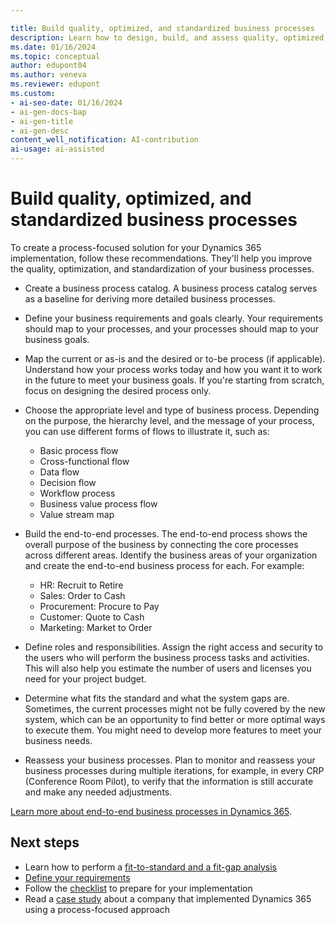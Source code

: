 ```yaml
---

title: Build quality, optimized, and standardized business processes
description: Learn how to design, build, and assess quality, optimized, and standardized business processes for your Dynamics 365 implementation.
ms.date: 01/16/2024
ms.topic: conceptual
author: edupont04
ms.author: veneva
ms.reviewer: edupont
ms.custom:
- ai-seo-date: 01/16/2024
- ai-gen-docs-bap
- ai-gen-title
- ai-gen-desc
content_well_notification: AI-contribution
ai-usage: ai-assisted
---
```


# Build quality, optimized, and standardized business processes

To create a process-focused solution for your Dynamics 365 implementation, follow these recommendations. They'll help you improve the quality, optimization, and standardization of your business processes.

- Create a business process catalog. A business process catalog serves as a baseline for deriving more detailed business processes.

- Define your business requirements and goals clearly. Your requirements should map to your processes, and your processes should map to your business goals.

- Map the current or as-is and the desired or to-be process (if applicable). Understand how your process works today and how you want it to work in the future to meet your business goals. If you're starting from scratch, focus on designing the desired process only.

- Choose the appropriate level and type of business process. Depending on the purpose, the hierarchy level, and the message of your process, you can use different forms of flows to illustrate it, such as:

  - Basic process flow
  - Cross-functional flow
  - Data flow
  - Decision flow
  - Workflow process
  - Business value process flow
  - Value stream map

- Build the end-to-end processes. The end-to-end process shows the overall purpose of the business by connecting the core processes across different areas. Identify the business areas of your organization and create the end-to-end business process for each. For example:

  - HR: Recruit to Retire
  - Sales: Order to Cash
  - Procurement: Procure to Pay
  - Customer: Quote to Cash
  - Marketing: Market to Order

- Define roles and responsibilities. Assign the right access and security to the users who will perform the business process tasks and activities. This will also help you estimate the number of users and licenses you need for your project budget.

- Determine what fits the standard and what the system gaps are. Sometimes, the current processes might not be fully covered by the new system, which can be an opportunity to find better or more optimal ways to execute them. You might need to develop more features to meet your business needs.

- Reassess your business processes. Plan to monitor and reassess your business processes during multiple iterations, for example, in every CRP (Conference Room Pilot), to verify that the information is still accurate and make any needed adjustments.

[Learn more about end-to-end business processes in Dynamics 365](../business-processes/overview.md).

## Next steps

- Learn how to perform a [fit-to-standard and a fit-gap analysis](process-focused-solution-fit-to-standard-fit-gap-analysis.md)
- [Define your requirements](process-focused-solution-define-requirements.md)
- Follow the [checklist](process-focused-solution-checklist.md) to prepare for your implementation
- Read a [case study](process-focused-solution-case-study-journey.md) about a company that implemented Dynamics 365 using a process-focused approach
